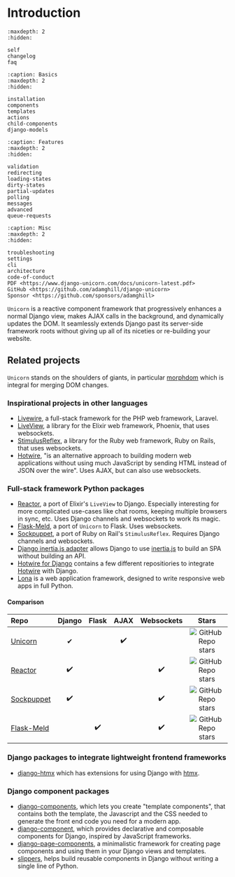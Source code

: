# Introduction

```{toctree}
:maxdepth: 2
:hidden:

self
changelog
faq
```

```{toctree}
:caption: Basics
:maxdepth: 2
:hidden:

installation
components
templates
actions
child-components
django-models
```

```{toctree}
:caption: Features
:maxdepth: 2
:hidden:

validation
redirecting
loading-states
dirty-states
partial-updates
polling
messages
advanced
queue-requests
```

```{toctree}
:caption: Misc
:maxdepth: 2
:hidden:

troubleshooting
settings
cli
architecture
code-of-conduct
PDF <https://www.django-unicorn.com/docs/unicorn-latest.pdf>
GitHub <https://github.com/adamghill/django-unicorn>
Sponsor <https://github.com/sponsors/adamghill>
```

`Unicorn` is a reactive component framework that progressively enhances a normal Django view, makes AJAX calls in the background, and dynamically updates the DOM. It seamlessly extends Django past its server-side framework roots without giving up all of its niceties or re-building your website.

## Related projects

`Unicorn` stands on the shoulders of giants, in particular [morphdom](https://github.com/patrick-steele-idem/morphdom) which is integral for merging DOM changes.

### Inspirational projects in other languages

- [Livewire](https://laravel-livewire.com/), a full-stack framework for the PHP web framework, Laravel.
- [LiveView](https://github.com/phoenixframework/phoenix_live_view), a library for the Elixir web framework, Phoenix, that uses websockets.
- [StimulusReflex](https://docs.stimulusreflex.com), a library for the Ruby web framework, Ruby on Rails, that uses websockets.
- [Hotwire](https://hotwire.dev), "is an alternative approach to building modern web applications without using much JavaScript by sending HTML instead of JSON over the wire". Uses AJAX, but can also use websockets.

### Full-stack framework Python packages

- [Reactor](https://github.com/edelvalle/reactor/), a port of Elixir's `LiveView` to Django. Especially interesting for more complicated use-cases like chat rooms, keeping multiple browsers in sync, etc. Uses Django channels and websockets to work its magic.
- [Flask-Meld](https://github.com/mikeabrahamsen/Flask-Meld), a port of `Unicorn` to Flask. Uses websockets.
- [Sockpuppet](https://sockpuppet.argpar.se/), a port of Ruby on Rail's `StimulusReflex`. Requires Django channels and websockets.
- [Django inertia.js adapter](https://github.com/zodman/inertia-django) allows Django to use <a href="https://inertiajs.com">inertia.js</a> to build an SPA without building an API.
- [Hotwire for Django](https://github.com/hotwire-django) contains a few different repositiories to integrate [Hotwire](https://hotwire.dev) with Django.
- [Lona](https://lona-web.org/) is a web application framework, designed to write responsive web apps in full Python.

#### Comparison

| Repo                                                          | Django | Flask | AJAX | Websockets |                                                       Stars                                                        |
| :------------------------------------------------------------ | :----: | :---: | :--: | :--------: | :----------------------------------------------------------------------------------------------------------------: |
| [Unicorn](https://github.com/adamghill/django-unicorn)        |   ✔    |       |  ✔️  |            |   ![GitHub Repo stars](https://img.shields.io/github/stars/adamghill/django-unicorn?label=%20&style=flat-square)   |
| [Reactor](https://github.com/edelvalle/reactor/)              |   ✔️   |       |      |     ✔️     |      ![GitHub Repo stars](https://img.shields.io/github/stars/edelvalle/reactor?label=%20&style=flat-square)       |
| [Sockpuppet](https://github.com/jonathan-s/django-sockpuppet) |   ✔️   |       |      |     ✔️     | ![GitHub Repo stars](https://img.shields.io/github/stars/jonathan-s/django-sockpuppet?label=%20&style=flat-square) |
| [Flask-Meld](https://github.com/mikeabrahamsen/Flask-Meld)    |        |  ✔️   |      |     ✔️     |  ![GitHub Repo stars](https://img.shields.io/github/stars/mikeabrahamsen/Flask-Meld?label=%20&style=flat-square)   |

### Django packages to integrate lightweight frontend frameworks

- [django-htmx](https://github.com/adamchainz/django-htmx) which has extensions for using Django with [htmx](https://htmx.org/).

### Django component packages

- [django-components](https://github.com/EmilStenstrom/django-components/), which lets you create "template components", that contains both the template, the Javascript and the CSS needed to generate the front end code you need for a modern app.
- [django-component](https://gitlab.com/Mojeer/django_components), which provides declarative and composable components for Django, inspired by JavaScript frameworks.
- [django-page-components](https://github.com/andreyfedoseev/django-page-components), a minimalistic framework for creating page components and using them in your Django views and templates.
- [slippers](https://mitchel.me/slippers/), helps build reusable components in Django without writing a single line of Python.
